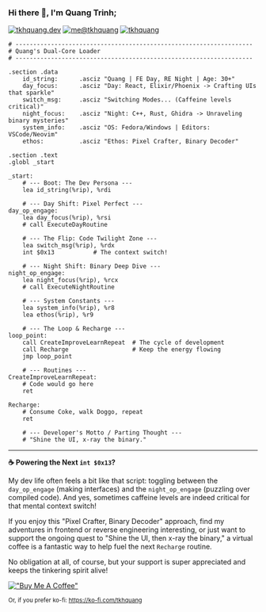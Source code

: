 ### Hi there 👋, I'm Quang Trinh;

[![tkhquang.dev](https://img.shields.io/static/v1?label=tkhquang.dev&message=%20&color=cyan&logo=&style=flat-square&logoColor=white)](https://tkhquang.dev)
[![me@tkhquang](https://img.shields.io/static/v1?label=me@tkhquang&message=%20&color=red&logo=gmail&style=flat-square&logoColor=white)](mailto:khacquang.trinh@gmail.com)
[![tkhquang](https://komarev.com/ghpvc/?username=tkhquang)](https://github.com/tkhquang)


```gas
# -------------------------------------------------------------------
# Quang's Dual-Core Loader
# -------------------------------------------------------------------

.section .data
    id_string:      .asciz "Quang | FE Day, RE Night | Age: 30+"
    day_focus:      .asciz "Day: React, Elixir/Phoenix -> Crafting UIs that sparkle"
    switch_msg:     .asciz "Switching Modes... (Caffeine levels critical)"
    night_focus:    .asciz "Night: C++, Rust, Ghidra -> Unraveling binary mysteries"
    system_info:    .asciz "OS: Fedora/Windows | Editors: VSCode/Neovim"
    ethos:          .asciz "Ethos: Pixel Crafter, Binary Decoder"

.section .text
.globl _start

_start:
    # --- Boot: The Dev Persona ---
    lea id_string(%rip), %rdi

    # --- Day Shift: Pixel Perfect ---
day_op_engage:
    lea day_focus(%rip), %rsi
    # call ExecuteDayRoutine

    # --- The Flip: Code Twilight Zone ---
    lea switch_msg(%rip), %rdx
    int $0x13           # The context switch!

    # --- Night Shift: Binary Deep Dive ---
night_op_engage:
    lea night_focus(%rip), %rcx
    # call ExecuteNightRoutine

    # --- System Constants ---
    lea system_info(%rip), %r8
    lea ethos(%rip), %r9

    # --- The Loop & Recharge ---
loop_point:
    call CreateImproveLearnRepeat  # The cycle of development
    call Recharge                  # Keep the energy flowing
    jmp loop_point

    # --- Routines ---
CreateImproveLearnRepeat:
    # Code would go here
    ret

Recharge:
    # Consume Coke, walk Doggo, repeat
    ret

    # --- Developer's Motto / Parting Thought ---
    # "Shine the UI, x-ray the binary."
```

***

**☕ Powering the Next `int $0x13`?**

My dev life often feels a bit like that script: toggling between the `day_op_engage` (making interfaces) and the `night_op_engage` (puzzling over compiled code). And yes, sometimes caffeine levels are indeed critical for that mental context switch!

If you enjoy this "Pixel Crafter, Binary Decoder" approach, find my adventures in frontend or reverse engineering interesting, or just want to support the ongoing quest to "Shine the UI, then x-ray the binary," a virtual coffee is a fantastic way to help fuel the next `Recharge` routine.

No obligation at all, of course, but your support is super appreciated and keeps the tinkering spirit alive!

[!["Buy Me A Coffee"](https://www.buymeacoffee.com/assets/img/custom_images/orange_img.png)](https://www.buymeacoffee.com/tkhquang)

<sup>Or, if you prefer ko-fi: <https://ko-fi.com/tkhquang></sup>
